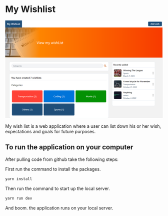 # My Wishlist

![wishlist](./public/img/wishlist.PNG)


My wish list is a web application where a user can list down
his or her wish, expectations and goals for future purposes.

## To run the application on your computer

After pulling code from github take the following steps:

First run the command to install the packages.

```bash
yarn install
```

Then run the command to start up the local server.

```bash
yarn run dev
```

And boom. the application runs on your local server.

